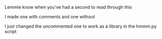 Lemmie know when you've had a second to read through this

I made one with comments and one without

I just changed the uncommented one to work as a library in the hmmm.py script
